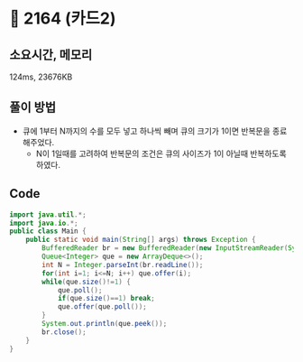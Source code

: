 # 📘 2164 (카드2)

## 소요시간, 메모리

124ms, 23676KB

## 풀이 방법

- 큐에 1부터 N까지의 수를 모두 넣고 하나씩 빼며 큐의 크기가 1이면 반복문을 종료해주었다.
  - N이 1일때를 고려하여 반복문의 조건은 큐의 사이즈가 1이 아닐때 반복하도록 하였다.

## Code

```Java
import java.util.*;
import java.io.*;
public class Main {
    public static void main(String[] args) throws Exception {
        BufferedReader br = new BufferedReader(new InputStreamReader(System.in));
        Queue<Integer> que = new ArrayDeque<>();
        int N = Integer.parseInt(br.readLine());
        for(int i=1; i<=N; i++) que.offer(i);
        while(que.size()!=1) {
            que.poll();
            if(que.size()==1) break;
            que.offer(que.poll());
        }
        System.out.println(que.peek());
        br.close();
    }
}
```
